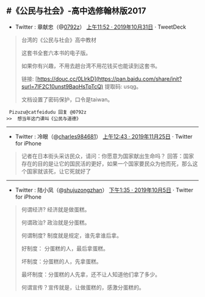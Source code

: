#《公民与社会》-高中选修翰林版2017
-----------------------------------

- Twitter : 章献忠（@[0792z](https://twitter.com/0792z/)）  [上午11:52 · 2019年10月31日](https://twitter.com/0792z/status/1189751849898799106) · TweetDeck

> 台湾的《公民与社会》高中教材
>
> 这套书全套六本书的电子版。
>
> 如果你有兴趣，不用去趟台湾不用花钱买也能读到这套书。
>
> 链接: [https://douc.cc/0LlrkD](https://pan.baidu.com/share/init?surl=7IF2C10unst9BaoHsTpTcQ) 提取码: usqg。
>
> 文档设置了密码保护，口令是taiwan。
```
 Pizuzu@catfeidudu 回复 @0792z
>>  想当年这门课叫《公民与道德》
```
--------------------------------------

- Twitter : 冷眼（@[charles984681](https://twitter.com/charles984681/)）  [上午12:43 · 2019年11月25日](https://twitter.com/charles984681/status/1198764029210062850) · Twitter for iPhone
> 记者在日本街头采访民众，请问：你愿意为国家献出生命吗？
> 回答：国家存在的目的是让它的国民活的更好，如果一个国家要民众为他而死，那么这个国家就该死，让它死就好了

--------------------------------------

- Twitter : 陆小凤（@[shujuzongzhan](https://twitter.com/shujuzongzhan)）  [下午1:35 · 2019年10月5日](https://twitter.com/shujuzongzhan/status/1180476581300461568) · Twitter for iPhone

> 何谓经济? 经济就是做蛋糕。 
> 
> 何谓政治? 政治就是分蛋糕。 
> 
> 何谓制度? 制度就是规定，谁先拿谁后拿。 
> 
> 好制度： 分蛋糕的人，最后拿蛋糕。 
> 
> 坏制度：分蛋糕的人，先拿蛋糕。 
> 
> 最坏制度：分蛋糕的人先拿，还不让人知道他们拿了多少。 
> 
> 何谓宣传？宣传就是，让做蛋糕的，感激分蛋糕的。
